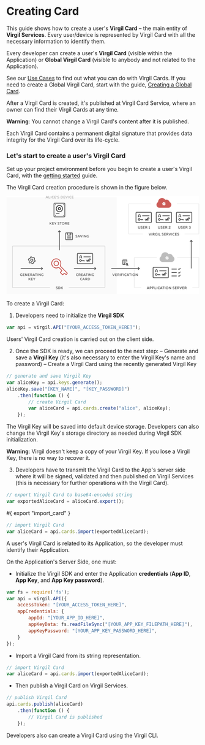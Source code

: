 # Creating Card

This guide shows how to create a user's **Virgil Card** – the main entity of **Virgil Services**. Every user/device is represented by Virgil Card with all the necessary information to identify them.

Every developer can create a user's **Virgil Card** (visible within the Application) or **Global Virgil Card** (visible to anybody and not related to the Application).

See our [Use Cases](https://github.com/VirgilSecurity/virgil-sdk-javascript/tree/docs-review/docs/get-started) to find out what you can do with Virgil Cards. If you need to create a Global Virgil Card, start with the guide, [Creating a Global Card](/guides/virgil-card/creating-global).

After a Virgil Card is created, it's published at Virgil Card Service, where an owner can find their Virgil Cards at any time.

**Warning**: You cannot change a Virgil Card's content after it is published.

Each Virgil Card contains a  permanent digital signature that provides data integrity for the Virgil Card over its life-cycle.



### Let's start to create a user's Virgil Card

Set up your project environment before you begin to create a user's Virgil Card, with the [getting started](/guides/configuration/client-side) guide.


The Virgil Card creation procedure is shown in the figure below.

![Virgil Card Generation](/docs/img/Card_introduct.png "Create Virgil Card")


To create a Virgil Card:

1. Developers need to initialize the **Virgil SDK**

```javascript
var api = virgil.API("[YOUR_ACCESS_TOKEN_HERE]");
```

Users' Virgil Card creation is carried out on the client side.

2. Once the SDK is ready, we can proceed to the next step:
  – Generate and save a **Virgil Key** (it's also necessary to enter the Virgil Key's name and password)
  – Create a Virgil Card using the recently generated Virgil Key


  ```javascript
  // generate and save Virgil Key
  var aliceKey = api.keys.generate();
  aliceKey.save("[KEY_NAME]", "[KEY_PASSWORD]")
      .then(function () {
          // create Virgil Card
          var aliceCard = api.cards.create("alice", aliceKey);
      });
  ```

The Virgil Key will be saved into default device storage. Developers can also change the Virgil Key's storage directory as needed during Virgil SDK initialization.

**Warning**: Virgil doesn't keep a copy of your Virgil Key. If you lose a Virgil Key, there is no way to recover it.

3. Developers have to transmit the Virgil Card to the App's server side where it will be signed, validated and then published on Virgil Services (this is necessary for further operations with the Virgil Card).

```javascript
// export Virgil Card to base64-encoded string
var exportedAliceCard = aliceCard.export();
```

#{ export "import_card" }
```javascript
// import Virgil Card
var aliceCard = api.cards.import(exportedAliceCard);
```

A user's Virgil Card is related to its Application, so the developer must identify their Application.

On the Application's Server Side, one must:

 - Initialize the Virgil SDK and enter the Application **credentials** (**App ID**, **App Key**, and **App Key password**).

 ```javascript
 var fs = require('fs');
 var api = virgil.API({
     accessToken: "[YOUR_ACCESS_TOKEN_HERE]",
     appCredentials: {
         appId: "[YOUR_APP_ID_HERE]",
         appKeyData: fs.readFileSync("[YOUR_APP_KEY_FILEPATH_HERE]"),
         appKeyPassword: "[YOUR_APP_KEY_PASSWORD_HERE]",
     }
 });
 ```

-  Import a Virgil Card from its string representation.

```javascript
// import Virgil Card
var aliceCard = api.cards.import(exportedAliceCard);
```

-  Then publish a Virgil Card on Virgil Services.

```javascript
// publish Virgil Card
api.cards.publish(aliceCard)
    .then(function () {
        // Virgil Card is published
    });
```

Developers also can create a Virgil Card using the Virgil CLI.
